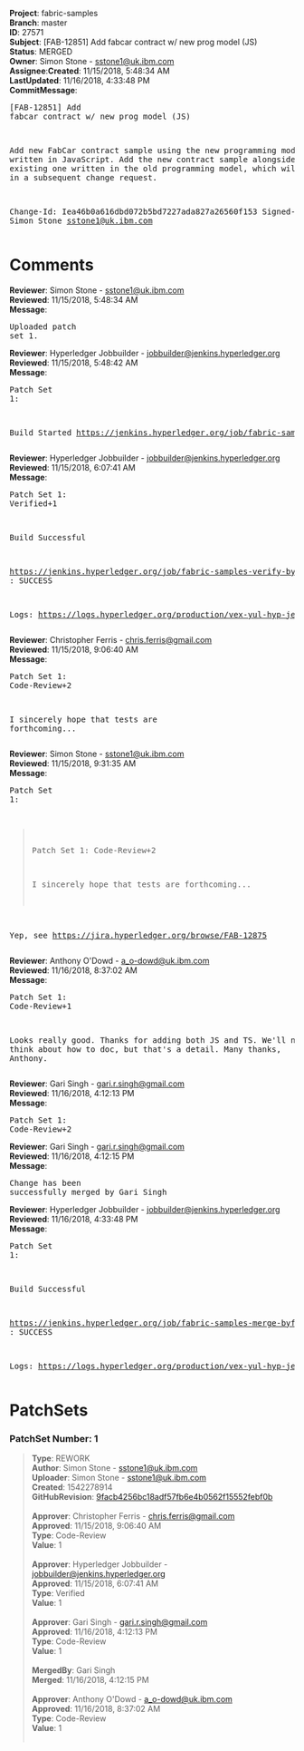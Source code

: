 <strong>Project</strong>: fabric-samples</br><strong>Branch</strong>: master<br><strong>ID</strong>: 27571<br><strong>Subject</strong>: [FAB-12851] Add fabcar contract w/ new prog model (JS)<br><strong>Status</strong>: MERGED<br><strong>Owner</strong>: Simon Stone - sstone1@uk.ibm.com<br><strong>Assignee</strong>:<strong>Created</strong>: 11/15/2018, 5:48:34 AM<br><strong>LastUpdated</strong>: 11/16/2018, 4:33:48 PM<br><strong>CommitMessage</strong>:<br><pre>[FAB-12851] Add fabcar contract w/ new prog model (JS)

Add new FabCar contract sample using the new programming model, written
in JavaScript. Add the new contract sample alongside the existing one
written in the old programming model, which will be removed in a subsequent
change request.

Change-Id: Iea46b0a616dbd072b5bd7227ada827a26560f153
Signed-off-by: Simon Stone <sstone1@uk.ibm.com>
</pre><h1>Comments</h1><strong>Reviewer</strong>: Simon Stone - sstone1@uk.ibm.com<br><strong>Reviewed</strong>: 11/15/2018, 5:48:34 AM<br><strong>Message</strong>: <pre>Uploaded patch set 1.</pre><strong>Reviewer</strong>: Hyperledger Jobbuilder - jobbuilder@jenkins.hyperledger.org<br><strong>Reviewed</strong>: 11/15/2018, 5:48:42 AM<br><strong>Message</strong>: <pre>Patch Set 1:

Build Started https://jenkins.hyperledger.org/job/fabric-samples-verify-byfn/51/</pre><strong>Reviewer</strong>: Hyperledger Jobbuilder - jobbuilder@jenkins.hyperledger.org<br><strong>Reviewed</strong>: 11/15/2018, 6:07:41 AM<br><strong>Message</strong>: <pre>Patch Set 1: Verified+1

Build Successful 

https://jenkins.hyperledger.org/job/fabric-samples-verify-byfn/51/ : SUCCESS

Logs: https://logs.hyperledger.org/production/vex-yul-hyp-jenkins-3/fabric-samples-verify-byfn/51</pre><strong>Reviewer</strong>: Christopher Ferris - chris.ferris@gmail.com<br><strong>Reviewed</strong>: 11/15/2018, 9:06:40 AM<br><strong>Message</strong>: <pre>Patch Set 1: Code-Review+2

I sincerely hope that tests are forthcoming...</pre><strong>Reviewer</strong>: Simon Stone - sstone1@uk.ibm.com<br><strong>Reviewed</strong>: 11/15/2018, 9:31:35 AM<br><strong>Message</strong>: <pre>Patch Set 1:

> Patch Set 1: Code-Review+2
> 
> I sincerely hope that tests are forthcoming...

Yep, see https://jira.hyperledger.org/browse/FAB-12875</pre><strong>Reviewer</strong>: Anthony O'Dowd - a_o-dowd@uk.ibm.com<br><strong>Reviewed</strong>: 11/16/2018, 8:37:02 AM<br><strong>Message</strong>: <pre>Patch Set 1: Code-Review+1

Looks really good.  Thanks for adding both JS and TS.  We'll need to think about how to doc, but that's a detail. Many thanks, Anthony.</pre><strong>Reviewer</strong>: Gari Singh - gari.r.singh@gmail.com<br><strong>Reviewed</strong>: 11/16/2018, 4:12:13 PM<br><strong>Message</strong>: <pre>Patch Set 1: Code-Review+2</pre><strong>Reviewer</strong>: Gari Singh - gari.r.singh@gmail.com<br><strong>Reviewed</strong>: 11/16/2018, 4:12:15 PM<br><strong>Message</strong>: <pre>Change has been successfully merged by Gari Singh</pre><strong>Reviewer</strong>: Hyperledger Jobbuilder - jobbuilder@jenkins.hyperledger.org<br><strong>Reviewed</strong>: 11/16/2018, 4:33:48 PM<br><strong>Message</strong>: <pre>Patch Set 1:

Build Successful 

https://jenkins.hyperledger.org/job/fabric-samples-merge-byfn/3/ : SUCCESS

Logs: https://logs.hyperledger.org/production/vex-yul-hyp-jenkins-3/fabric-samples-merge-byfn/3</pre><h1>PatchSets</h1><h3>PatchSet Number: 1</h3><blockquote><strong>Type</strong>: REWORK<br><strong>Author</strong>: Simon Stone - sstone1@uk.ibm.com<br><strong>Uploader</strong>: Simon Stone - sstone1@uk.ibm.com<br><strong>Created</strong>: 1542278914<br><strong>GitHubRevision</strong>: [9facb4256bc18adf57fb6e4b0562f15552febf0b](https://github.com/hyperledger/fabric-samples/commit/9facb4256bc18adf57fb6e4b0562f15552febf0b)<br><br><strong>Approver</strong>: Christopher Ferris - chris.ferris@gmail.com<br><strong>Approved</strong>: 11/15/2018, 9:06:40 AM<br><strong>Type</strong>: Code-Review<br><strong>Value</strong>: 1<br><br><strong>Approver</strong>: Hyperledger Jobbuilder - jobbuilder@jenkins.hyperledger.org<br><strong>Approved</strong>: 11/15/2018, 6:07:41 AM<br><strong>Type</strong>: Verified<br><strong>Value</strong>: 1<br><br><strong>Approver</strong>: Gari Singh - gari.r.singh@gmail.com<br><strong>Approved</strong>: 11/16/2018, 4:12:13 PM<br><strong>Type</strong>: Code-Review<br><strong>Value</strong>: 1<br><br><strong>MergedBy</strong>: Gari Singh<br><strong>Merged</strong>: 11/16/2018, 4:12:15 PM<br><br><strong>Approver</strong>: Anthony O'Dowd - a_o-dowd@uk.ibm.com<br><strong>Approved</strong>: 11/16/2018, 8:37:02 AM<br><strong>Type</strong>: Code-Review<br><strong>Value</strong>: 1<br><br></blockquote>